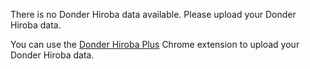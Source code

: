 There is no Donder Hiroba data available. Please upload your Donder Hiroba data.

You can use the [Donder Hiroba Plus](https://chromewebstore.google.com/detail/donder-hiroba-plus/dmendcaacmlddhgalacgccejbamnncci) Chrome extension to upload your Donder Hiroba data.
